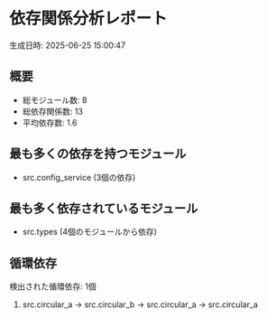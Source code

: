 # 依存関係分析レポート
生成日時: 2025-06-25 15:00:47

## 概要

- 総モジュール数: 8
- 総依存関係数: 13
- 平均依存数: 1.6

## 最も多くの依存を持つモジュール
- src.config_service (3個の依存)

## 最も多く依存されているモジュール
- src.types (4個のモジュールから依存)

## 循環依存
検出された循環依存: 1個

1. src.circular_a → src.circular_b → src.circular_a → src.circular_a